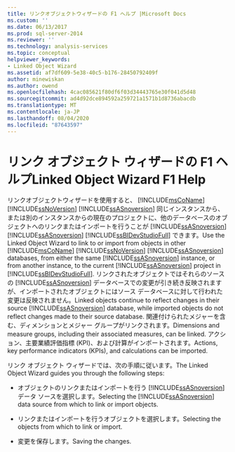 ```yaml
---
title: リンクオブジェクトウィザードの F1 ヘルプ |Microsoft Docs
ms.custom: ''
ms.date: 06/13/2017
ms.prod: sql-server-2014
ms.reviewer: ''
ms.technology: analysis-services
ms.topic: conceptual
helpviewer_keywords:
- Linked Object Wizard
ms.assetid: af7df609-5e38-40c5-b176-28450792409f
author: minewiskan
ms.author: owend
ms.openlocfilehash: 4cac085621f80df6f03d34443765e30f041d5d48
ms.sourcegitcommit: ad4d92dce894592a259721a1571b1d8736abacdb
ms.translationtype: MT
ms.contentlocale: ja-JP
ms.lasthandoff: 08/04/2020
ms.locfileid: "87643597"
---
```

# <a name="linked-object-wizard-f1-help"></a><span data-ttu-id="83731-102">リンク オブジェクト ウィザードの F1 ヘルプ</span><span class="sxs-lookup"><span data-stu-id="83731-102">Linked Object Wizard F1 Help</span></span>
  <span data-ttu-id="83731-103">リンクオブジェクトウィザードを使用すると、 [!INCLUDE[msCoName](../includes/msconame-md.md)] [!INCLUDE[ssNoVersion](../includes/ssnoversion-md.md)] [!INCLUDE[ssASnoversion](../includes/ssasnoversion-md.md)] 同じインスタンスから、または別のインスタンスからの現在のプロジェクトに、他のデータベースのオブジェクトへのリンクまたはインポートを行うことが [!INCLUDE[ssASnoversion](../includes/ssasnoversion-md.md)] [!INCLUDE[ssASnoversion](../includes/ssasnoversion-md.md)] [!INCLUDE[ssBIDevStudioFull](../includes/ssbidevstudiofull-md.md)] できます。</span><span class="sxs-lookup"><span data-stu-id="83731-103">Use the Linked Object Wizard to link to or import from objects in other [!INCLUDE[msCoName](../includes/msconame-md.md)] [!INCLUDE[ssNoVersion](../includes/ssnoversion-md.md)] [!INCLUDE[ssASnoversion](../includes/ssasnoversion-md.md)] databases, from either the same [!INCLUDE[ssASnoversion](../includes/ssasnoversion-md.md)] instance, or from another instance, to the current [!INCLUDE[ssASnoversion](../includes/ssasnoversion-md.md)] project in [!INCLUDE[ssBIDevStudioFull](../includes/ssbidevstudiofull-md.md)].</span></span> <span data-ttu-id="83731-104">リンクされたオブジェクトではそれらのソースの [!INCLUDE[ssASnoversion](../includes/ssasnoversion-md.md)] データベースでの変更が引き続き反映されますが、インポートされたオブジェクトにはソース データベースに対して行われた変更は反映されません。</span><span class="sxs-lookup"><span data-stu-id="83731-104">Linked objects continue to reflect changes in their source [!INCLUDE[ssASnoversion](../includes/ssasnoversion-md.md)] database, while imported objects do not reflect changes made to their source database.</span></span> <span data-ttu-id="83731-105">関連付けられたメジャーを含む、ディメンションとメジャー グループがリンクされます。</span><span class="sxs-lookup"><span data-stu-id="83731-105">Dimensions and measure groups, including their associated measures, can be linked.</span></span> <span data-ttu-id="83731-106">アクション、主要業績評価指標 (KPI)、および計算がインポートされます。</span><span class="sxs-lookup"><span data-stu-id="83731-106">Actions, key performance indicators (KPIs), and calculations can be imported.</span></span>  
  
 <span data-ttu-id="83731-107">リンク オブジェクト ウィザードでは、次の手順に従います。</span><span class="sxs-lookup"><span data-stu-id="83731-107">The Linked Object Wizard guides you through the following steps:</span></span>  
  
-   <span data-ttu-id="83731-108">オブジェクトのリンクまたはインポートを行う [!INCLUDE[ssASnoversion](../includes/ssasnoversion-md.md)] データ ソースを選択します。</span><span class="sxs-lookup"><span data-stu-id="83731-108">Selecting the [!INCLUDE[ssASnoversion](../includes/ssasnoversion-md.md)] data source from which to link or import objects.</span></span>  
  
-   <span data-ttu-id="83731-109">リンクまたはインポートを行うオブジェクトを選択します。</span><span class="sxs-lookup"><span data-stu-id="83731-109">Selecting the objects from which to link or import.</span></span>  
  
-   <span data-ttu-id="83731-110">変更を保存します。</span><span class="sxs-lookup"><span data-stu-id="83731-110">Saving the changes.</span></span>  
  
  
